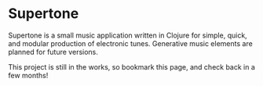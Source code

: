 # Supertone

Supertone is a small music application written in Clojure for simple, quick,
and modular production of electronic tunes.  Generative music elements are
planned for future versions.

This project is still in the works, so bookmark this page, and check back in a
few months!

<!--

# supertone

FIXME: description

## Installation

Download from http://example.com/FIXME.

## Usage

FIXME: explanation

    $ java -jar supertone-0.1.0-standalone.jar [args]

## Options

FIXME: listing of options this app accepts.

## Examples

...

### Bugs

...

### Any Other Sections
### That You Think
### Might be Useful

## License

Copyright © 2015 FIXME

Distributed under the Eclipse Public License either version 1.0 or (at
your option) any later version.

-->
